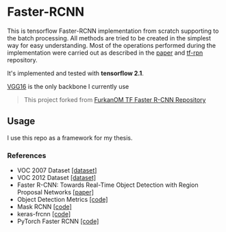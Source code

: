 # Faster-RCNN

This is tensorflow Faster-RCNN implementation from scratch supporting to the batch processing.
All methods are tried to be created in the simplest way for easy understanding.
Most of the operations performed during the implementation were carried out as described in the [paper](https://arxiv.org/abs/1506.01497) and [tf-rpn](https://github.com/FurkanOM/tf-rpn) repository.

It's implemented and tested with **tensorflow 2.1**.

[VGG16](https://www.tensorflow.org/api_docs/python/tf/keras/applications/VGG16) is the only backbone I currently use

> This project forked from [FurkanOM TF Faster R-CNN Repository](https://github.com/FurkanOM/tf-faster-rcnn)

## Usage

I use this repo as a framework for my thesis.

### References

* VOC 2007 Dataset [[dataset]](http://www.pascal-network.org/challenges/VOC/voc2007/workshop/index.html)
* VOC 2012 Dataset [[dataset]](http://www.pascal-network.org/challenges/VOC/voc2012/workshop/index.html)
* Faster R-CNN: Towards Real-Time Object Detection with Region Proposal Networks [[paper]](https://arxiv.org/abs/1506.01497)
* Object Detection Metrics [[code]](https://github.com/rafaelpadilla/Object-Detection-Metrics)
* Mask RCNN [[code]](https://github.com/matterport/Mask_RCNN)
* keras-frcnn [[code]](https://github.com/small-yellow-duck/keras-frcnn)
* PyTorch Faster RCNN [[code]](https://github.com/rbgirshick/py-faster-rcnn)
